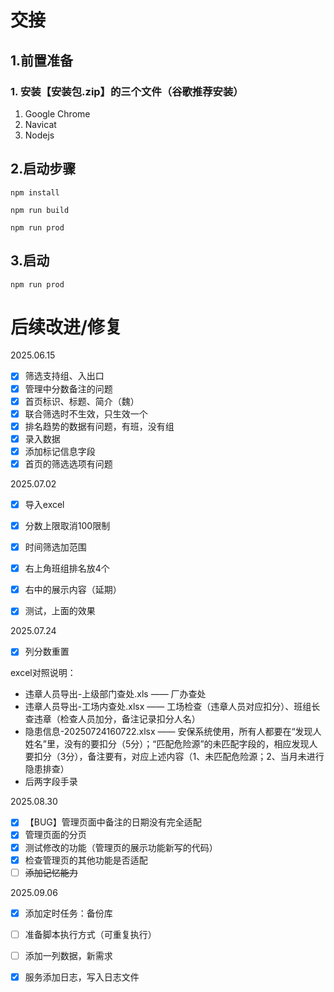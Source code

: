 
# 交接

## 1.前置准备

### 1. 安装【安装包.zip】的三个文件（谷歌推荐安装）

1. Google Chrome
2. Navicat
3. Nodejs

## 2.启动步骤

`npm install`

`npm run build`

`npm run prod`

## 3.启动

`npm run prod`


# 后续改进/修复

2025.06.15

- [x] 筛选支持组、入出口
- [x] 管理中分数备注的问题
- [x] 首页标识、标题、简介（魏）
- [x] 联合筛选时不生效，只生效一个
- [x] 排名趋势的数据有问题，有班，没有组
- [x] 录入数据
- [x] 添加标记信息字段
- [x] 首页的筛选选项有问题

2025.07.02

- [x] 导入excel
- [x] 分数上限取消100限制
- [x] 时间筛选加范围
- [x] 右上角班组排名放4个
- [x] 右中的展示内容（延期）
- [x] 测试，上面的效果



2025.07.24

- [x] 列分数重置

excel对照说明：
- 违章人员导出-上级部门查处.xls —— 厂办查处
- 违章人员导出-工场内查处.xlsx —— 工场检查（违章人员对应扣分）、班组长查违章（检查人员加分，备注记录扣分人名）
- 隐患信息-20250724160722.xlsx —— 安保系统使用，所有人都要在“发现人姓名”里，没有的要扣分（5分）；“匹配危险源”的未匹配字段的，相应发现人要扣分（3分），备注要有，对应上述内容（1、未匹配危险源；2、当月未进行隐患排查）
- 后两字段手录

2025.08.30

- [x] 【BUG】管理页面中备注的日期没有完全适配
- [x] 管理页面的分页
- [x] 测试修改的功能（管理页的展示功能新写的代码）
- [x] 检查管理页的其他功能是否适配
- [ ] <del>添加记忆能力</del>

2025.09.06

- [x] 添加定时任务：备份库
- [ ] 准备脚本执行方式（可重复执行）
- [ ] 添加一列数据，新需求
- [x] 服务添加日志，写入日志文件


